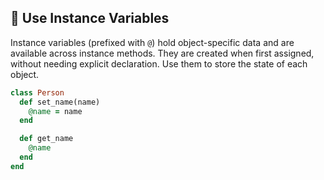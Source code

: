 ## 🎯 Use Instance Variables

Instance variables (prefixed with `@`) hold object-specific data and are available across instance methods. They are created when first assigned, without needing explicit declaration. Use them to store the state of each object.

```ruby
class Person
  def set_name(name)
    @name = name
  end

  def get_name
    @name
  end
end
```